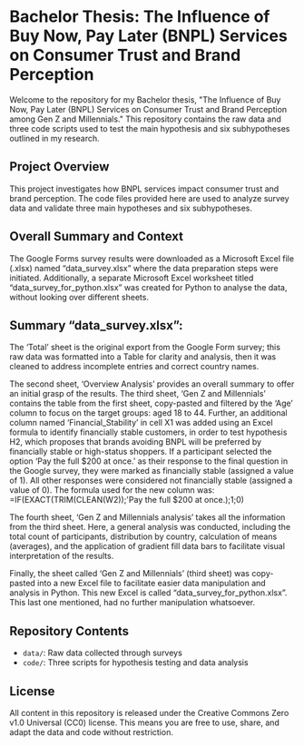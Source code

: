 # Bachelor Thesis: The Influence of Buy Now, Pay Later (BNPL) Services on Consumer Trust and Brand Perception

Welcome to the repository for my Bachelor thesis, "The Influence of Buy Now, Pay Later (BNPL) Services on Consumer Trust and Brand Perception among Gen Z and Millennials." This repository contains the raw data and three code scripts used to test the main hypothesis and six subhypotheses outlined in my research.

## Project Overview

This project investigates how BNPL services impact consumer trust and brand perception. The code files provided here are used to analyze survey data and validate three main hypotheses and six subhypotheses.

## Overall Summary and Context

The Google Forms survey results were downloaded as a Microsoft Excel file (.xlsx) named “data_survey.xlsx” where the data preparation steps were initiated. Additionally, a separate Microsoft Excel worksheet titled “data_survey_for_python.xlsx” was created for Python to analyse the data, without looking over different sheets.

## Summary “data_survey.xlsx”:

The ‘Total’ sheet is the original export from the Google Form survey; this raw data was formatted into a Table for clarity and analysis, then it was cleaned to address incomplete entries and correct country names. 

The second sheet, ‘Overview Analysis’ provides an overall summary to offer an initial grasp of the results. 
The third sheet, ‘Gen Z and Millennials’ contains the table from the first sheet, copy-pasted and filtered by the ‘Age’ column to focus on the target groups: aged 18 to 44. Further, an additional column named ‘Financial_Stability’ in cell X1 was added using an Excel formula to identify financially stable customers, in order to test hypothesis H2, which proposes that brands avoiding BNPL will be preferred by financially stable or high-status shoppers.  If a participant selected the option ‘Pay the full $200 at once.’ as their response to the final question in the Google survey, they were marked as financially stable (assigned a value of 1). All other responses were considered not financially stable (assigned a value of 0). 
The formula used for the new column was: =IF(EXACT(TRIM(CLEAN(W2));'Pay the full $200 at once.);1;0)

The fourth sheet, ‘Gen Z and Millennials analysis’ takes all the information from the third sheet. Here, a general analysis was conducted, including the total count of participants, distribution by country, calculation of means (averages), and the application of gradient fill data bars to facilitate visual interpretation of the results.

Finally, the sheet called ‘Gen Z and Millennials’ (third sheet) was copy-pasted into a new Excel file to facilitate easier data manipulation and analysis in Python. This new Excel is called “data_survey_for_python.xlsx”. This last one mentioned, had no further manipulation whatsoever.


## Repository Contents

- `data/`: Raw data collected through surveys
- `code/`: Three scripts for hypothesis testing and data analysis

## License

All content in this repository is released under the Creative Commons Zero v1.0 Universal (CC0) license. This means you are free to use, share, and adapt the data and code without restriction.
